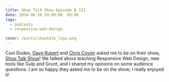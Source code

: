 ```yaml
---
title: Shop Talk Show Episode № 121
date: 2014-06-26 19:00:00 -05:00
tags:
  - podcasts
  - responsive-web-design

cover: /posts/shoptalk_logo.png
---
```


Cool Dudes, [Dave Rupert](https://twitter.com/davatron5000) and [Chris Coyier](https://twitter.com/chriscoyier) asked me to be on their show, [Shop Talk Show](https://shoptalkshow.com/episodes/121-sam-kapila/)! We talked about teaching Responsive Web Design, new tools like Gulp and Grunt, and I shared my opinions on some audience questions. I am so happy they asked me to be on the show; I really enjoyed it!
